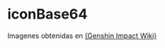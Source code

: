 # iconBase64
Imagenes obtenidas en [(Genshin Impact Wiki)](https://genshin-impact.fandom.com/wiki/Genshin_Impact_Wiki)
